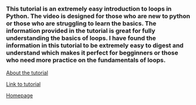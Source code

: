 ### This tutorial is an extremely easy introduction to loops in Python. The video is designed for those who are new to python or those who are struggling to learn the basics. The information provided in the tutorial is great for fully understanding the basics of loops. I have found the information in this tutorial to be extremely easy to digest and understand which makes it perfect for begginners or those who need more practice on the fundamentals of loops.
[About the tutorial](AboutTutorial.md)

[Link to tutorial](https://youtu.be/94UHCEmprCY)

[Homepage](README.md)
